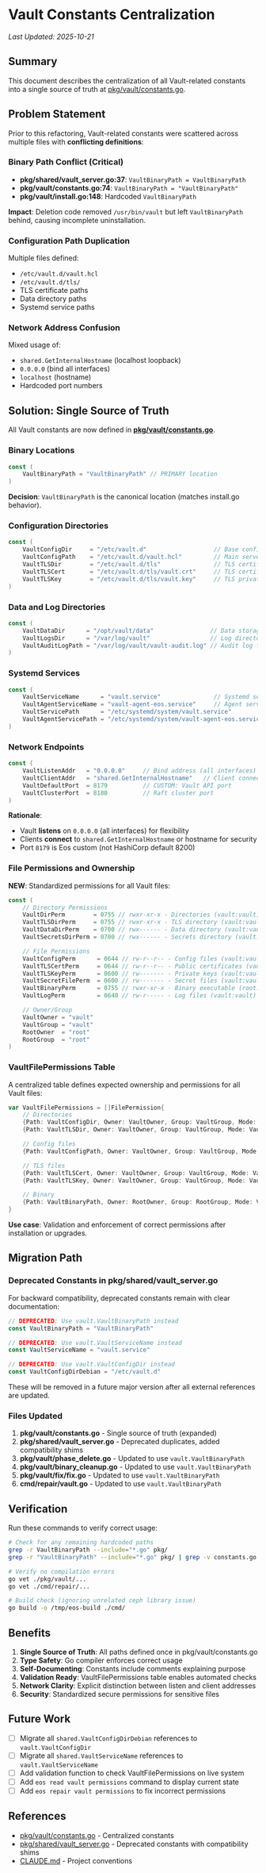 # Vault Constants Centralization

*Last Updated: 2025-10-21*

## Summary

This document describes the centralization of all Vault-related constants into a single source of truth at [pkg/vault/constants.go](../pkg/vault/constants.go).

## Problem Statement

Prior to this refactoring, Vault-related constants were scattered across multiple files with **conflicting definitions**:

### Binary Path Conflict (Critical)

- **pkg/shared/vault_server.go:37**: `VaultBinaryPath = VaultBinaryPath`
- **pkg/vault/constants.go:74**: `VaultBinaryPath = "VaultBinaryPath"`
- **pkg/vault/install.go:148**: Hardcoded `VaultBinaryPath`

**Impact**: Deletion code removed `/usr/bin/vault` but left `VaultBinaryPath` behind, causing incomplete uninstallation.

### Configuration Path Duplication

Multiple files defined:
- `/etc/vault.d/vault.hcl`
- `/etc/vault.d/tls/`
- TLS certificate paths
- Data directory paths
- Systemd service paths

### Network Address Confusion

Mixed usage of:
- `shared.GetInternalHostname` (localhost loopback)
- `0.0.0.0` (bind all interfaces)
- `localhost` (hostname)
- Hardcoded port numbers

## Solution: Single Source of Truth

All Vault constants are now defined in **[pkg/vault/constants.go](../pkg/vault/constants.go)**.

### Binary Locations

```go
const (
    VaultBinaryPath = "VaultBinaryPath" // PRIMARY location
)
```

**Decision**: `VaultBinaryPath` is the canonical location (matches install.go behavior).

### Configuration Directories

```go
const (
    VaultConfigDir     = "/etc/vault.d"                   // Base config directory
    VaultConfigPath    = "/etc/vault.d/vault.hcl"         // Main server config
    VaultTLSDir        = "/etc/vault.d/tls"               // TLS certificate directory
    VaultTLSCert       = "/etc/vault.d/tls/vault.crt"     // TLS certificate
    VaultTLSKey        = "/etc/vault.d/tls/vault.key"     // TLS private key
)
```

### Data and Log Directories

```go
const (
    VaultDataDir      = "/opt/vault/data"                // Data storage
    VaultLogsDir      = "/var/log/vault"                 // Log directory
    VaultAuditLogPath = "/var/log/vault/vault-audit.log" // Audit log file
)
```

### Systemd Services

```go
const (
    VaultServiceName      = "vault.service"               // Systemd service name
    VaultAgentServiceName = "vault-agent-eos.service"     // Agent service name
    VaultServicePath      = "/etc/systemd/system/vault.service"
    VaultAgentServicePath = "/etc/systemd/system/vault-agent-eos.service"
)
```

### Network Endpoints

```go
const (
    VaultListenAddr   = "0.0.0.0"     // Bind address (all interfaces)
    VaultClientAddr   = "shared.GetInternalHostname"   // Client connection address (localhost)
    VaultDefaultPort  = 8179          // CUSTOM: Vault API port
    VaultClusterPort  = 8180          // Raft cluster port
)
```

**Rationale**:
- Vault **listens** on `0.0.0.0` (all interfaces) for flexibility
- Clients **connect** to `shared.GetInternalHostname` or hostname for security
- Port `8179` is Eos custom (not HashiCorp default 8200)

### File Permissions and Ownership

**NEW**: Standardized permissions for all Vault files:

```go
const (
    // Directory Permissions
    VaultDirPerm        = 0755 // rwxr-xr-x - Directories (vault:vault)
    VaultTLSDirPerm     = 0755 // rwxr-xr-x - TLS directory (vault:vault)
    VaultDataDirPerm    = 0700 // rwx------ - Data directory (vault:vault)
    VaultSecretsDirPerm = 0700 // rwx------ - Secrets directory (vault:vault)

    // File Permissions
    VaultConfigPerm      = 0644 // rw-r--r-- - Config files (vault:vault)
    VaultTLSCertPerm     = 0644 // rw-r--r-- - Public certificates (vault:vault)
    VaultTLSKeyPerm      = 0600 // rw------- - Private keys (vault:vault)
    VaultSecretFilePerm  = 0600 // rw------- - Secret files (vault:vault)
    VaultBinaryPerm      = 0755 // rwxr-xr-x - Binary executable (root:root)
    VaultLogPerm         = 0640 // rw-r----- - Log files (vault:vault)

    // Owner/Group
    VaultOwner = "vault"
    VaultGroup = "vault"
    RootOwner  = "root"
    RootGroup  = "root"
)
```

### VaultFilePermissions Table

A centralized table defines expected ownership and permissions for all Vault files:

```go
var VaultFilePermissions = []FilePermission{
    // Directories
    {Path: VaultConfigDir, Owner: VaultOwner, Group: VaultGroup, Mode: VaultDirPerm},
    {Path: VaultTLSDir, Owner: VaultOwner, Group: VaultGroup, Mode: VaultTLSDirPerm},

    // Config files
    {Path: VaultConfigPath, Owner: VaultOwner, Group: VaultGroup, Mode: VaultConfigPerm},

    // TLS files
    {Path: VaultTLSCert, Owner: VaultOwner, Group: VaultGroup, Mode: VaultTLSCertPerm},
    {Path: VaultTLSKey, Owner: VaultOwner, Group: VaultGroup, Mode: VaultTLSKeyPerm},

    // Binary
    {Path: VaultBinaryPath, Owner: RootOwner, Group: RootGroup, Mode: VaultBinaryPerm},
}
```

**Use case**: Validation and enforcement of correct permissions after installation or upgrades.

## Migration Path

### Deprecated Constants in pkg/shared/vault_server.go

For backward compatibility, deprecated constants remain with clear documentation:

```go
// DEPRECATED: Use vault.VaultBinaryPath instead
const VaultBinaryPath = "VaultBinaryPath"

// DEPRECATED: Use vault.VaultServiceName instead
const VaultServiceName = "vault.service"

// DEPRECATED: Use vault.VaultConfigDir instead
const VaultConfigDirDebian = "/etc/vault.d"
```

These will be removed in a future major version after all external references are updated.

### Files Updated

1. **pkg/vault/constants.go** - Single source of truth (expanded)
2. **pkg/shared/vault_server.go** - Deprecated duplicates, added compatibility shims
3. **pkg/vault/phase_delete.go** - Updated to use `vault.VaultBinaryPath`
4. **pkg/vault/binary_cleanup.go** - Updated to use `vault.VaultBinaryPath`
5. **pkg/vault/fix/fix.go** - Updated to use `vault.VaultBinaryPath`
6. **cmd/repair/vault.go** - Updated to use `vault.VaultBinaryPath`

## Verification

Run these commands to verify correct usage:

```bash
# Check for any remaining hardcoded paths
grep -r VaultBinaryPath --include="*.go" pkg/
grep -r "VaultBinaryPath" --include="*.go" pkg/ | grep -v constants.go

# Verify no compilation errors
go vet ./pkg/vault/...
go vet ./cmd/repair/...

# Build check (ignoring unrelated ceph library issue)
go build -o /tmp/eos-build ./cmd/
```

## Benefits

1. **Single Source of Truth**: All paths defined once in pkg/vault/constants.go
2. **Type Safety**: Go compiler enforces correct usage
3. **Self-Documenting**: Constants include comments explaining purpose
4. **Validation Ready**: VaultFilePermissions table enables automated checks
5. **Network Clarity**: Explicit distinction between listen and client addresses
6. **Security**: Standardized secure permissions for sensitive files

## Future Work

- [ ] Migrate all `shared.VaultConfigDirDebian` references to `vault.VaultConfigDir`
- [ ] Migrate all `shared.VaultServiceName` references to `vault.VaultServiceName`
- [ ] Add validation function to check VaultFilePermissions on live system
- [ ] Add `eos read vault permissions` command to display current state
- [ ] Add `eos repair vault permissions` to fix incorrect permissions

## References

- [pkg/vault/constants.go](../pkg/vault/constants.go) - Centralized constants
- [pkg/shared/vault_server.go](../pkg/shared/vault_server.go) - Deprecated constants with compatibility shims
- [CLAUDE.md](../CLAUDE.md) - Project conventions
